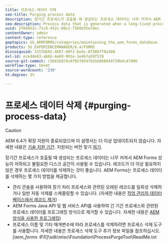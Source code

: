 ```yaml
---
title: 프로세스 데이터 삭제
seo-title: Purging process data
description: 장기간 프로세스가 호출될 때 생성되는 프로세스 데이터는 너무 커져서 AEM Forms 성능이 저하되고 불필요한 디스크 공간이 사용될 수 있습니다. 프로세스 데이터를 삭제하는 방법을 참조하십시오.
seo-description: Process data that is generated when a long-lived process is invoked can become too large, resulting in lower AEM forms performance and the use of unnecessary disk space. See how you can purge process data.
uuid: 2f04452c-71c6-452c-88c2-7560d35e7dec
contentOwner: admin
content-type: reference
geptopics: SG_AEMFORMS/categories/maintaining_the_aem_forms_database
products: SG_EXPERIENCEMANAGER/6.4/FORMS
discoiquuid: 3157bb92-4b07-40f2-be4c-8f5807f9a380
exl-id: ecedde63-abbb-4e69-901e-1e4b7a59f539
source-git-commit: c5b816d74c6f02f85476d16868844f39b4c47996
workflow-type: tm+mt
source-wordcount: '230'
ht-degree: 3%

---
```


# 프로세스 데이터 삭제 {#purging-process-data}

>[!CAUTION]
>
>AEM 6.4가 확장 지원이 종료되었으며 이 설명서는 더 이상 업데이트되지 않습니다. 자세한 내용은 [기술 지원 기간](https://helpx.adobe.com/kr/support/programs/eol-matrix.html). 지원되는 버전 찾기 [여기](https://experienceleague.adobe.com/docs/).

장기간 프로세스가 호출될 때 생성되는 프로세스 데이터는 너무 커져서 AEM Forms 성능이 저하되고 불필요한 디스크 공간이 사용될 수 있습니다. 레코드가 더 이상 필요하지 않은 경우 프로세스 데이터를 삭제하는 것이 좋습니다. AEM Forms는 프로세스 데이터를 삭제하는 몇 가지 방법을 제공합니다.

* 관리 콘솔을 사용하여 장기 처리 프로세스와 관련된 오래된 레코드를 일회성 삭제하거나 일반 자동 삭제를 스케줄링할 수 있습니다. (자세한 내용은 [작업 관리자 데이터베이스에서 레코드 제거](/help/forms/using/admin-help/purge-records-job-manager-database.md#purge-records-from-the-job-manager-database))
* AEM Forms Java API 및 웹 서비스 API를 사용하여 긴 기간 프로세스와 관련된 프로세스 데이터를 프로그래밍 방식으로 제거할 수 있습니다. 자세한 내용은 [AEM 양식을 사용한 프로그래밍](https://www.adobe.com/go/learn_aemforms_programming_63))
* 프로세스 이름 및 기타 매개변수에 따라 프로세스를 삭제하려면 프로세스 삭제 도구를 사용합니다. 자세한 내용은 프로세스 삭제 도구 추가 정보 파일을 참조하십시오. *[aem_forms 루트]*\sdk\misc\Foundation\ProcessPurgeTool\ReadMe.txt
